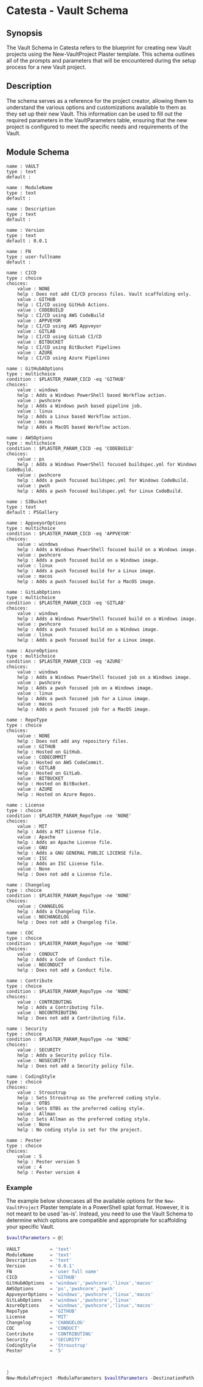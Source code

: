 # Catesta - Vault Schema

## Synopsis

The Vault Schema in Catesta refers to the blueprint for creating new Vault projects using the New-VaultProject Plaster template. This schema outlines all of the prompts and parameters that will be encountered during the setup process for a new Vault project.

## Description

The schema serves as a reference for the project creator, allowing them to understand the various options and customizations available to them as they set up their new Vault. This information can be used to fill out the required parameters in the VaultParameters table, ensuring that the new project is configured to meet the specific needs and requirements of the Vault.

## Module Schema

```text
name : VAULT
type : text
default : 

name : ModuleName
type : text
default : 

name : Description
type : text
default : 

name : Version
type : text
default : 0.0.1

name : FN
type : user-fullname
default : 

name : CICD
type : choice
choices:
    value : NONE
    help : Does not add CI/CD process files. Vault scaffolding only.
    value : GITHUB
    help : CI/CD using GitHub Actions.
    value : CODEBUILD
    help : CI/CD using AWS CodeBuild
    value : APPVEYOR
    help : CI/CD using AWS Appveyor
    value : GITLAB
    help : CI/CD using GitLab CI/CD
    value : BITBUCKET
    help : CI/CD using BitBucket Pipelines
    value : AZURE
    help : CI/CD using Azure Pipelines

name : GitHubAOptions
type : multichoice
condition : $PLASTER_PARAM_CICD -eq 'GITHUB'
choices:
    value : windows
    help : Adds a Windows PowerShell based Workflow action.
    value : pwshcore
    help : Adds a Windows pwsh based pipeline job.
    value : linux
    help : Adds a Linux based Workflow action.
    value : macos
    help : Adds a MacOS based Workflow action.

name : AWSOptions
type : multichoice
condition : $PLASTER_PARAM_CICD -eq 'CODEBUILD'
choices:
    value : ps
    help : Adds a Windows PowerShell focused buildspec.yml for Windows CodeBuild.
    value : pwshcore
    help : Adds a pwsh focused buildspec.yml for Windows CodeBuild.
    value : pwsh
    help : Adds a pwsh focused buildspec.yml for Linux CodeBuild.

name : S3Bucket
type : text
default : PSGallery

name : AppveyorOptions
type : multichoice
condition : $PLASTER_PARAM_CICD -eq 'APPVEYOR'
choices:
    value : windows
    help : Adds a Windows PowerShell focused build on a Windows image.
    value : pwshcore
    help : Adds a pwsh focused build on a Windows image.
    value : linux
    help : Adds a pwsh focused build for a Linux image.
    value : macos
    help : Adds a pwsh focused build for a MacOS image.

name : GitLabOptions
type : multichoice
condition : $PLASTER_PARAM_CICD -eq 'GITLAB'
choices:
    value : windows
    help : Adds a Windows PowerShell focused build on a Windows image.
    value : pwshcore
    help : Adds a pwsh focused build on a Windows image.
    value : linux
    help : Adds a pwsh focused build for a Linux image.

name : AzureOptions
type : multichoice
condition : $PLASTER_PARAM_CICD -eq 'AZURE'
choices:
    value : windows
    help : Adds a Windows PowerShell focused job on a Windows image.
    value : pwshcore
    help : Adds a pwsh focused job on a Windows image.
    value : linux
    help : Adds a pwsh focused job for a Linux image.
    value : macos
    help : Adds a pwsh focused job for a MacOS image.

name : RepoType
type : choice
choices:
    value : NONE
    help : Does not add any repository files.
    value : GITHUB
    help : Hosted on GitHub.
    value : CODECOMMIT
    help : Hosted on AWS CodeCommit.
    value : GITLAB
    help : Hosted on GitLab.
    value : BITBUCKET
    help : Hosted on BitBucket.
    value : AZURE
    help : Hosted on Azure Repos.

name : License
type : choice
condition : $PLASTER_PARAM_RepoType -ne 'NONE'
choices:
    value : MIT
    help : Adds a MIT License file.
    value : Apache
    help : Adds an Apache License file.
    value : GNU
    help : Adds a GNU GENERAL PUBLIC LICENSE file.
    value : ISC
    help : Adds an ISC License file.
    value : None
    help : Does not add a License file.

name : Changelog
type : choice
condition : $PLASTER_PARAM_RepoType -ne 'NONE'
choices:
    value : CHANGELOG
    help : Adds a Changelog file.
    value : NOCHANGELOG
    help : Does not add a Changelog file.

name : COC
type : choice
condition : $PLASTER_PARAM_RepoType -ne 'NONE'
choices:
    value : CONDUCT
    help : Adds a Code of Conduct file.
    value : NOCONDUCT
    help : Does not add a Conduct file.

name : Contribute
type : choice
condition : $PLASTER_PARAM_RepoType -ne 'NONE'
choices:
    value : CONTRIBUTING
    help : Adds a Contributing file.
    value : NOCONTRIBUTING
    help : Does not add a Contributing file.

name : Security
type : choice
condition : $PLASTER_PARAM_RepoType -ne 'NONE'
choices:
    value : SECURITY
    help : Adds a Security policy file.
    value : NOSECURITY
    help : Does not add a Security policy file.

name : CodingStyle
type : choice
choices:
    value : Stroustrup
    help : Sets Stroustrup as the preferred coding style.
    value : OTBS
    help : Sets OTBS as the preferred coding style.
    value : Allman
    help : Sets Allman as the preferred coding style.
    value : None
    help : No coding style is set for the project.

name : Pester
type : choice
choices:
    value : 5
    help : Pester version 5
    value : 4
    help : Pester version 4

```

### Example

The example below showcases all the available options for the `New-VaultProject` Plaster template in a PowerShell splat format. However, it is not meant to be used 'as-is'. Instead, you need to use the Vault Schema to determine which options are compatible and appropriate for scaffolding your specific Vault.

```powershell
$vaultParameters = @{
    
VAULT           = 'text'
ModuleName      = 'text'
Description     = 'text'
Version         = '0.0.1'
FN              = 'user full name'
CICD            = 'GITHUB'
GitHubAOptions  = 'windows','pwshcore','linux','macos'
AWSOptions      = 'ps','pwshcore','pwsh'
AppveyorOptions = 'windows','pwshcore','linux','macos'
GitLabOptions   = 'windows','pwshcore','linux'
AzureOptions    = 'windows','pwshcore','linux','macos'
RepoType        = 'GITHUB'
License         = 'MIT'
Changelog       = 'CHANGELOG'
COC             = 'CONDUCT'
Contribute      = 'CONTRIBUTING'
Security        = 'SECURITY'
CodingStyle     = 'Stroustrup'
Pester          = '5'



}
New-ModuleProject -ModuleParameters $vaultParameters -DestinationPath .
```
